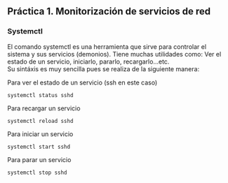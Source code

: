 ## Práctica 1. Monitorización de servicios de red
### Systemctl 
El comando systemctl es una herramienta que 
sirve para controlar el sistema y sus servicios (demonios). 
Tiene muchas utilidades como: Ver el estado de un servicio, 
iniciarlo, pararlo, recargarlo...etc.  
Su sintáxis es muy sencilla pues se realiza de la siguiente manera:


Para ver el estado de un servicio (ssh en este caso)
~~~
systemctl status sshd  
~~~
Para recargar un servicio
~~~
systemctl reload sshd 
~~~ 
Para iniciar un servicio
~~~
systemctl start sshd  
~~~
Para parar un servicio
~~~
systemctl stop sshd
~~~
